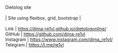 Dietolog site \
\
| Site using flexbox, grid, bootstrap | \
\
Link | https://dima-re1vl.github.io/dietologonline/ \
GitHub | https://github.com/dima-re1vl \
Instagram | https://www.instagram.com/dima_re1vl/ \
Telegram | https://t.me/re1vl

